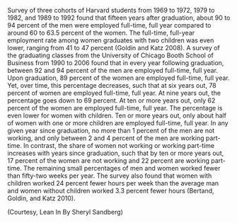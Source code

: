 Survey of three cohorts of Harvard students from 1969 to 1972, 1979 to 1982, and 1989 to 1992 found that fifteen years after graduation, about 90 to 94 percent of the men were employed full-time, full year compared to around 60 to 63.5 percent of the women. The full-time, full-year employment rate among women graduates with two children was even lower, ranging from 41 to 47 percent (Goldin and Katz 2008). A survey of the graduating classes from the University of Chicago Booth School of Business from 1990 to 2006 found that in every year following graduation, between 92 and 94 percent of the men are employed full-time, full year. 
Upon graduation, 89 percent of the women are employed full-time, full year. Yet, over time, this percentage decreases, such that at six years out, 78 percent of women are employed full-time, full year. At nine years out, the percentage goes down to 69 percent. At ten or more years out, only 62 percent of the women are employed full-time, full year. The percentage is even lower for women with children. Ten or more years out, only about half of women with one or more children are employed full-time, full year. In any given year since graduation, no more than 1 percent of the men are not working, and only between 2 and 4 percent of the men are working part-time. In contrast, the share of women not working or working part-time increases with years since graduation, such that by ten or more years out, 17 percent of the women are not working and 22 percent are working part-time. The remaining small percentages of men and women worked fewer than fifty-two weeks per year. The survey also found that women with children worked 24 percent fewer hours per week than the average man and women without children worked 3.3 percent fewer hours (Bertand, Goldin, and Katz 2010).

(Courtesy, Lean In By Sheryl Sandberg)

